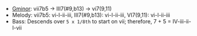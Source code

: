 - [Gminor](https://www.youtube.com/watch?v=tSQCvb-UEH0): vii7b5 -> III7(#9,b13) -> vi7(9,11)
- Melody: vii7b5: vi-I-ii-iii, III7(#9,b13): vi-I-ii-iii, VI7(9,11): vi-I-ii-iii
- Bass: Descends over `5 x 1/8th` to start on vii; therefore, 7 + 5 = IV-iii-ii-I-vii 
